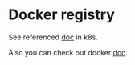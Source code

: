 # Docker registry

See referenced [doc](https://github.com/kubernetes/kubernetes/tree/master/cluster/addons/registry) in k8s.

Also you can check out docker [doc](https://github.com/docker/distribution/blob/master/docs/deploying.md).
